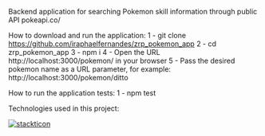 Backend application for searching Pokemon skill information through public API pokeapi.co/

How to download and run the application:
1 - git clone https://github.com/iraphaelfernandes/zrp_pokemon_app
2 - cd zrp_pokemon_app
3 - npm i
4 - Open the URL http://localhost:3000/pokemon/ in your browser
5 - Pass the desired pokemon name as a URL parameter, for example: http://localhost:3000/pokemon/ditto

How to run the application tests:
1 - npm test


Technologies used in this project:

[![stackticon](https://firebasestorage.googleapis.com/v0/b/stackticon-81399.appspot.com/o/images%2F1690250489287?alt=media&token=8b2105a0-7dcd-4bdf-a23a-401cdae04aab)](https://github.com/msdio/stackticon)